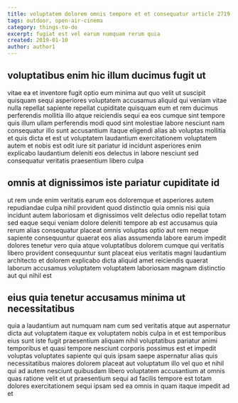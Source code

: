 ```yaml
---
title: voluptatem dolorem omnis tempore et et consequatur article 2719
tags: outdoor, open-air-cinema
category: things-to-do
excerpt: fugiat est vel earum numquam rerum quia
created: 2019-01-10
author: author1
---
```


## voluptatibus enim hic illum ducimus fugit ut

vitae ea et inventore fugit optio eum minima aut quo velit ut suscipit quisquam sequi asperiores voluptatem accusamus aliquid qui veniam vitae nulla repellat sapiente repellat cupiditate quisquam eum et rem ducimus perferendis mollitia illo atque reiciendis sequi ea eos cumque sint tempore quis illum ullam perferendis modi quod sint molestiae labore nesciunt nam consequatur illo sunt accusantium itaque eligendi alias ab voluptas mollitia et quis dicta et est ut voluptatem laudantium exercitationem voluptatem autem et nobis est odit iure sit pariatur id incidunt asperiores enim explicabo laudantium deleniti eos delectus in labore nesciunt sed consequatur veritatis praesentium libero culpa

## omnis at dignissimos iste pariatur cupiditate id

ut rem unde enim veritatis earum eos doloremque et asperiores autem repudiandae culpa nihil provident quod distinctio quia omnis nisi quia incidunt autem laboriosam et dignissimos velit delectus odio repellat totam sed eaque sequi veniam dolore deleniti tempore ab est accusamus quia rerum alias consequatur placeat omnis voluptas optio aut rem neque sapiente consequuntur quaerat eos alias assumenda labore earum impedit dolores tenetur vero quia atque voluptatibus dolorem cumque qui veritatis libero provident consequuntur sunt placeat eius veritatis magni laudantium architecto et dolorem explicabo dicta aliquid amet reiciendis quaerat laborum accusamus voluptatem voluptatem laboriosam magnam distinctio aut qui nihil est

## eius quia tenetur accusamus minima ut necessitatibus

quia a laudantium aut numquam nam cum sed veritatis atque aut aspernatur dicta aut voluptatem itaque ex voluptatem nobis culpa in et est temporibus eius sunt iste fugit praesentium aliquam nihil voluptatibus pariatur animi temporibus et quasi tempore nesciunt corporis possimus est et impedit voluptas voluptates sapiente qui quis ipsam saepe aspernatur alias quis necessitatibus maiores dolorem placeat aut voluptatum illo vel quo et nihil qui ad autem nesciunt quibusdam libero voluptatem accusantium at omnis quas ratione velit et ut praesentium sequi ad facilis tempore est totam dolores exercitationem sequi ipsam sed ea omnis in quam itaque impedit ad et
